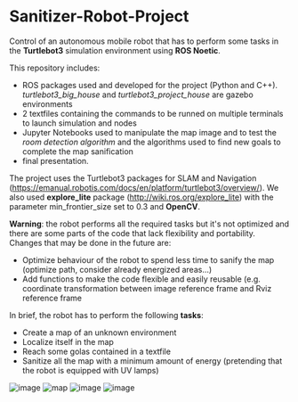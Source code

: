 # Sanitizer-Robot-Project
Control of an autonomous mobile robot that has to perform some tasks in the **Turtlebot3** simulation environment using **ROS Noetic**.

This repository includes:
* ROS packages used and developed for the project (Python and C++). *turtlebot3_big_house*  and *turtlebot3_project_house* are gazebo environments
* 2 textfiles containing the commands to be runned on multiple terminals to launch simulation and nodes
* Jupyter Notebooks used to manipulate the map image and to test the *room detection algorithm* and the algorithms used to find new goals to complete the map sanification
* final presentation.

The project uses the Turtlebot3 packages for SLAM and Navigation (https://emanual.robotis.com/docs/en/platform/turtlebot3/overview/). We also used **explore_lite** package (http://wiki.ros.org/explore_lite) with the parameter min_frontier_size set to 0.3 and **OpenCV**.

**Warning**: the robot performs all the required tasks but it's not optimized and there are some parts of the code that lack flexibility and portability. Changes that may be done in the future are:
* Optimize behaviour of the robot to spend less time to sanify the map (optimize path, consider already energized areas...)
* Add functions to make the code flexible and easily reusable (e.g. coordinate transformation between image reference frame and Rviz reference frame

In brief, the robot has to perform the following **tasks**:
* Create a map of an unknown environment
* Localize itself in the map
* Reach some golas contained in a textfile
* Sanitize all the map with a minimum amount of energy (pretending that the robot is equipped with UV lamps)

![image](https://user-images.githubusercontent.com/100198704/156595631-bd50f70e-ce67-42dc-bdab-9c69ef50c8e0.png)
![map](https://user-images.githubusercontent.com/100198704/156595405-5d07c474-18ff-4ed8-982a-0ab7939f336d.png)
![image](https://user-images.githubusercontent.com/100198704/156595678-188fd558-f8c4-47be-a0f2-6eab590ee7c2.png)
![image](https://user-images.githubusercontent.com/100198704/156595542-a9dcec8f-6491-4b4c-9b2b-75edd4671cb6.png)
